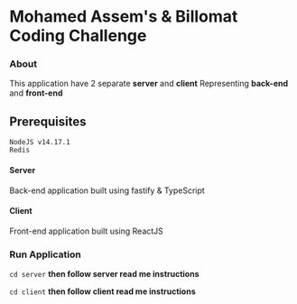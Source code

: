 # Mohamed Assem's & Billomat Coding Challenge

### About
This application have 2 separate **server** and **client**
Representing **back-end** and **front-end**

## Prerequisites
```
NodeJS v14.17.1
Redis
```

#### Server
Back-end application built using fastify & TypeScript

#### Client
Front-end application built using ReactJS 

### Run Application
```cd server```
**then follow server read me instructions**

```cd client```
**then follow client read me instructions**